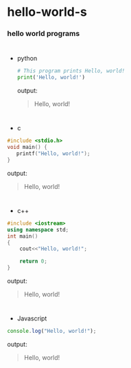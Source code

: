 # hello-world-s

### hello world programs
#

- python 
 
  ```python
  # This program prints Hello, world!
  print('Hello, world!')
  ```
  output:
  > Hello, world!
  
  #

- c

```c
#include <stdio.h>
void main() {
   printf("Hello, world!");
}
```
output:
> Hello, world!

#

- c++

```c++
#include <iostream>
using namespace std;
int main()
{
    cout<<"Hello, world!";

    return 0;
}
```
output:
> Hello, world!

#

- Javascript

```javascript
console.log("Hello, world!");
```
output:
> Hello, world!

#
